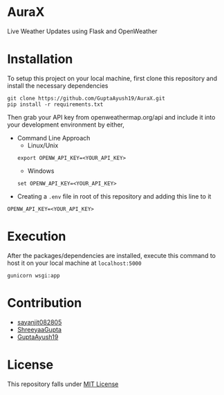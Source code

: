 # AuraX
Live Weather Updates using Flask and OpenWeather 

# Installation
To setup this project on your local machine, first clone this repository and install the necessary dependencies
```
git clone https://github.com/GuptaAyush19/AuraX.git
pip install -r requirements.txt
```
Then grab your API key from openweathermap.org/api and include it into your development environment by either,
* Command Line Approach
    * Linux/Unix
    ```
    export OPENW_API_KEY=<YOUR_API_KEY>
    ```
    * Windows
    ```
    set OPENW_API_KEY=<YOUR_API_KEY>
    ```
* Creating a `.env` file in root of this repository and adding this line to it
```
OPENW_API_KEY=<YOUR_API_KEY>
```

# Execution
After the packages/dependencies are installed, execute this command to host it on your local machine at `localhost:5000`
```
gunicorn wsgi:app
```

# Contribution
* [sayanjit082805](https://github.com/sayanjit082805)
* [ShreeyaaGupta](https://github.com/ShreeyaaGupta)
* [GuptaAyush19](https://github.com/GuptaAyush19)

# License
This repository falls under [MIT License](https://github.com/GuptaAyush19/AuraX/blob/master/LICENSE)